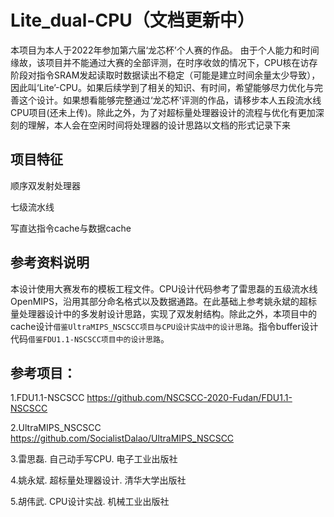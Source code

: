 Lite_dual-CPU（文档更新中）
=============

本项目为本人于2022年参加第六届‘龙芯杯’个人赛的作品。 由于个人能力和时间缘故，该项目并不能通过大赛的全部评测，在时序收敛的情况下，CPU核在访存阶段对指令SRAM发起读取时数据读出不稳定（可能是建立时间余量太少导致），因此叫‘Lite’-CPU。如果后续学到了相关的知识、有时间，希望能够尽力优化与完善这个设计。如果想看能够完整通过‘龙芯杯’评测的作品，请移步本人五段流水线CPU项目(还未上传)。除此之外，为了对超标量处理器设计的流程与优化有更加深刻的理解，本人会在空闲时间将处理器的设计思路以文档的形式记录下来



项目特征
---------------

顺序双发射处理器

七级流水线

写直达指令cache与数据cache



参考资料说明
-----

本设计使用大赛发布的模板工程文件。CPU设计代码参考了雷思磊的五级流水线OpenMIPS，沿用其部分命名格式以及数据通路。在此基础上参考姚永斌的超标量处理器设计中的多发射设计思路，实现了双发射结构。除此之外，本项目中的cache设计`借鉴UltraMIPS_NSCSCC项目与CPU设计实战中的设计思路`。指令buffer设计代码`借鉴FDU1.1-NSCSCC项目中的设计思路`。

参考项目：
---------

1.FDU1.1-NSCSCC https://github.com/NSCSCC-2020-Fudan/FDU1.1-NSCSCC

2.UltraMIPS_NSCSCC https://github.com/SocialistDalao/UltraMIPS_NSCSCC

3.雷思磊. 自己动手写CPU. 电子工业出版社

4.姚永斌. 超标量处理器设计. 清华大学出版社

5.胡伟武. CPU设计实战. 机械工业出版社







